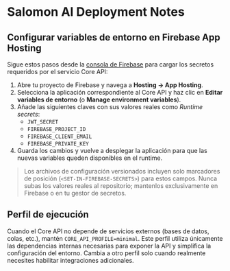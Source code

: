 # Salomon AI Deployment Notes

## Configurar variables de entorno en Firebase App Hosting

Sigue estos pasos desde la [consola de Firebase](https://console.firebase.google.com/) para cargar los secretos requeridos por el servicio Core API:

1. Abre tu proyecto de Firebase y navega a **Hosting → App Hosting**.
2. Selecciona la aplicación correspondiente al Core API y haz clic en **Editar variables de entorno** (o **Manage environment variables**).
3. Añade las siguientes claves con sus valores reales como _Runtime secrets_:
   - `JWT_SECRET`
   - `FIREBASE_PROJECT_ID`
   - `FIREBASE_CLIENT_EMAIL`
   - `FIREBASE_PRIVATE_KEY`
4. Guarda los cambios y vuelve a desplegar la aplicación para que las nuevas variables queden disponibles en el runtime.

> Los archivos de configuración versionados incluyen solo marcadores de posición (`<SET-IN-FIREBASE-SECRETS>`) para estos campos. Nunca subas los valores reales al repositorio; mantenlos exclusivamente en Firebase o en tu gestor de secretos.

## Perfil de ejecución

Cuando el Core API no depende de servicios externos (bases de datos, colas, etc.), mantén `CORE_API_PROFILE=minimal`. Este perfil utiliza únicamente las dependencias internas necesarias para exponer la API y simplifica la configuración del entorno. Cambia a otro perfil solo cuando realmente necesites habilitar integraciones adicionales.
